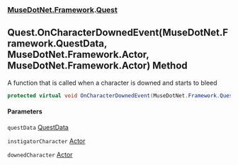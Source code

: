 ### [MuseDotNet.Framework](./MuseDotNet-Framework.md 'MuseDotNet.Framework').[Quest](./Quest.md 'MuseDotNet.Framework.Quest')
## Quest.OnCharacterDownedEvent(MuseDotNet.Framework.QuestData, MuseDotNet.Framework.Actor, MuseDotNet.Framework.Actor) Method
A function that is called when a character is downed and starts to bleed  
```csharp
protected virtual void OnCharacterDownedEvent(MuseDotNet.Framework.QuestData questData, MuseDotNet.Framework.Actor instigatorCharacter, MuseDotNet.Framework.Actor downedCharacter);
```
#### Parameters
<a name='MuseDotNet-Framework-Quest-OnCharacterDownedEvent(MuseDotNet-Framework-QuestData_MuseDotNet-Framework-Actor_MuseDotNet-Framework-Actor)-questData'></a>
`questData` [QuestData](./QuestData.md 'MuseDotNet.Framework.QuestData')  
  
<a name='MuseDotNet-Framework-Quest-OnCharacterDownedEvent(MuseDotNet-Framework-QuestData_MuseDotNet-Framework-Actor_MuseDotNet-Framework-Actor)-instigatorCharacter'></a>
`instigatorCharacter` [Actor](./Actor.md 'MuseDotNet.Framework.Actor')  
  
<a name='MuseDotNet-Framework-Quest-OnCharacterDownedEvent(MuseDotNet-Framework-QuestData_MuseDotNet-Framework-Actor_MuseDotNet-Framework-Actor)-downedCharacter'></a>
`downedCharacter` [Actor](./Actor.md 'MuseDotNet.Framework.Actor')  
  
